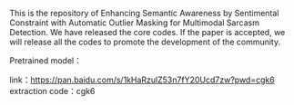This is the repository of Enhancing Semantic Awareness by Sentimental Constraint with Automatic Outlier Masking for Multimodal Sarcasm Detection. We have released the core codes. If the paper is accepted, we will release all the codes to promote the development of the community.


Pretrained model：

link：https://pan.baidu.com/s/1kHaRzulZ53n7fY20Ucd7zw?pwd=cgk6
extraction code：cgk6

